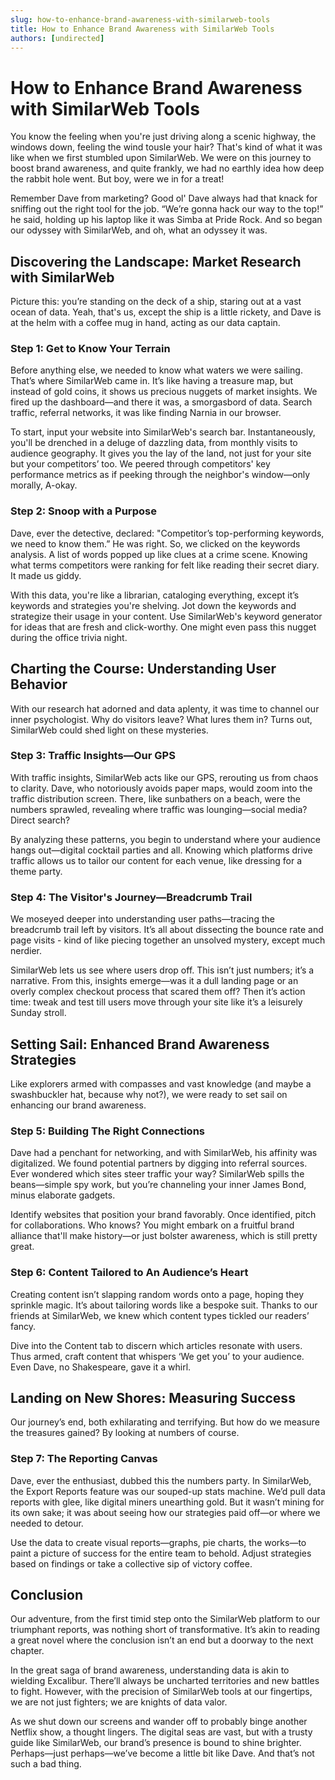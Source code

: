 ```yaml
---
slug: how-to-enhance-brand-awareness-with-similarweb-tools
title: How to Enhance Brand Awareness with SimilarWeb Tools
authors: [undirected]
---
```



# How to Enhance Brand Awareness with SimilarWeb Tools

You know the feeling when you're just driving along a scenic highway, the windows down, feeling the wind tousle your hair? That's kind of what it was like when we first stumbled upon SimilarWeb. We were on this journey to boost brand awareness, and quite frankly, we had no earthly idea how deep the rabbit hole went. But boy, were we in for a treat! 

Remember Dave from marketing? Good ol' Dave always had that knack for sniffing out the right tool for the job. “We’re gonna hack our way to the top!” he said, holding up his laptop like it was Simba at Pride Rock. And so began our odyssey with SimilarWeb, and oh, what an odyssey it was.

## Discovering the Landscape: Market Research with SimilarWeb

Picture this: you’re standing on the deck of a ship, staring out at a vast ocean of data. Yeah, that's us, except the ship is a little rickety, and Dave is at the helm with a coffee mug in hand, acting as our data captain. 

### Step 1: Get to Know Your Terrain

Before anything else, we needed to know what waters we were sailing. That’s where SimilarWeb came in. It’s like having a treasure map, but instead of gold coins, it shows us precious nuggets of market insights. We fired up the dashboard—and there it was, a smorgasbord of data. Search traffic, referral networks, it was like finding Narnia in our browser.

To start, input your website into SimilarWeb's search bar. Instantaneously, you'll be drenched in a deluge of dazzling data, from monthly visits to audience geography. It gives you the lay of the land, not just for your site but your competitors’ too. We peered through competitors' key performance metrics as if peeking through the neighbor's window—only morally, A-okay.

### Step 2: Snoop with a Purpose

Dave, ever the detective, declared: "Competitor’s top-performing keywords, we need to know them.” He was right. So, we clicked on the keywords analysis. A list of words popped up like clues at a crime scene. Knowing what terms competitors were ranking for felt like reading their secret diary. It made us giddy.

With this data, you're like a librarian, cataloging everything, except it’s keywords and strategies you're shelving. Jot down the keywords and strategize their usage in your content. Use SimilarWeb's keyword generator for ideas that are fresh and click-worthy. One might even pass this nugget during the office trivia night.

## Charting the Course: Understanding User Behavior

With our research hat adorned and data aplenty, it was time to channel our inner psychologist. Why do visitors leave? What lures them in? Turns out, SimilarWeb could shed light on these mysteries. 

### Step 3: Traffic Insights—Our GPS

With traffic insights, SimilarWeb acts like our GPS, rerouting us from chaos to clarity. Dave, who notoriously avoids paper maps, would zoom into the traffic distribution screen. There, like sunbathers on a beach, were the numbers sprawled, revealing where traffic was lounging—social media? Direct search?

By analyzing these patterns, you begin to understand where your audience hangs out—digital cocktail parties and all. Knowing which platforms drive traffic allows us to tailor our content for each venue, like dressing for a theme party.

### Step 4: The Visitor's Journey—Breadcrumb Trail

We moseyed deeper into understanding user paths—tracing the breadcrumb trail left by visitors. It’s all about dissecting the bounce rate and page visits - kind of like piecing together an unsolved mystery, except much nerdier. 

SimilarWeb lets us see where users drop off. This isn’t just numbers; it’s a narrative. From this, insights emerge—was it a dull landing page or an overly complex checkout process that scared them off? Then it’s action time: tweak and test till users move through your site like it’s a leisurely Sunday stroll.

## Setting Sail: Enhanced Brand Awareness Strategies

Like explorers armed with compasses and vast knowledge (and maybe a swashbuckler hat, because why not?), we were ready to set sail on enhancing our brand awareness.

### Step 5: Building The Right Connections

Dave had a penchant for networking, and with SimilarWeb, his affinity was digitalized. We found potential partners by digging into referral sources. Ever wondered which sites steer traffic your way? SimilarWeb spills the beans—simple spy work, but you’re channeling your inner James Bond, minus elaborate gadgets.

Identify websites that position your brand favorably. Once identified, pitch for collaborations. Who knows? You might embark on a fruitful brand alliance that'll make history—or just bolster awareness, which is still pretty great.

### Step 6: Content Tailored to An Audience’s Heart

Creating content isn’t slapping random words onto a page, hoping they sprinkle magic. It’s about tailoring words like a bespoke suit. Thanks to our friends at SimilarWeb, we knew which content types tickled our readers’ fancy.

Dive into the Content tab to discern which articles resonate with users. Thus armed, craft content that whispers ‘We get you’ to your audience. Even Dave, no Shakespeare, gave it a whirl.

## Landing on New Shores: Measuring Success

Our journey’s end, both exhilarating and terrifying. But how do we measure the treasures gained? By looking at numbers of course.

### Step 7: The Reporting Canvas

Dave, ever the enthusiast, dubbed this the numbers party. In SimilarWeb, the Export Reports feature was our souped-up stats machine. We’d pull data reports with glee, like digital miners unearthing gold. But it wasn’t mining for its own sake; it was about seeing how our strategies paid off—or where we needed to detour.

Use the data to create visual reports—graphs, pie charts, the works—to paint a picture of success for the entire team to behold. Adjust strategies based on findings or take a collective sip of victory coffee.

## Conclusion

Our adventure, from the first timid step onto the SimilarWeb platform to our triumphant reports, was nothing short of transformative. It’s akin to reading a great novel where the conclusion isn’t an end but a doorway to the next chapter.

In the great saga of brand awareness, understanding data is akin to wielding Excalibur. There’ll always be uncharted territories and new battles to fight. However, with the precision of SimilarWeb tools at our fingertips, we are not just fighters; we are knights of data valor.

As we shut down our screens and wander off to probably binge another Netflix show, a thought lingers. The digital seas are vast, but with a trusty guide like SimilarWeb, our brand’s presence is bound to shine brighter. Perhaps—just perhaps—we’ve become a little bit like Dave. And that’s not such a bad thing.